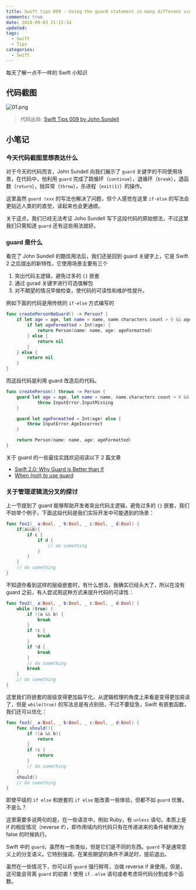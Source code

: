 ```yaml
---
title: Swift tips 009 - Using the guard statement in many different scopes
comments: true
date: 2019-09-03 21:15:14
updated:
tags:
  - Swift
  - Tips
categories:
  - Swift
---
```


每天了解一点不一样的 Swift 小知识

<!-- more -->

## 代码截图

![01.png](01.png)

> 代码出处: [Swift Tips 009 by John Sundell](https://github.com/JohnSundell/SwiftTips#9-using-the-guard-statement-in-many-different-scopes)

## 小笔记

### 今天代码截图里想表达什么

对于今天的代码而言，John Sundell 向我们展示了 `guard` 关键字的不同使用场景，在代码中，他利用 `guard` 完成了跳循环（`continue`），退循环（`break`），退函数（`return`），抛异常（`throw`），杀进程（`exit(1)`）的操作。

这里虽然 `guard !xxx` 的写法也解决了问题，但个人感觉在这里 `if-else` 的写法会更贴近人类的的直觉，读起来也会更通顺。

关于这点，我们已经无法考证 Joho Sundell 写下这段代码的原始想法，不过这里我们只需知道 `guard` 还有这些用法就好。

### guard 是什么

看完了 John Sundell 的酷炫用法后，我们还是回到 guard 关键字上，它是 Swift 2 之后提出的新特性，它使用场景主要有三个

1. 突出代码主逻辑，避免过多的 `{}` 嵌套
2. 通过 gurad 关键字进行可选值解包
3. 对不期望的情况早做检查，使代码的可读性和维护性提升。

例如下面的代码是用传统的 `if-else` 方式编写的

```swift
func createPersonNoGuard() -> Person? {
    if let age = age, let name = name, name.characters.count > 0 && age.characters.count > 0 {
        if let ageFormatted = Int(age) {
            return Person(name: name, age: ageFormatted)
        } else {
            return nil
        }
    } else {
        return nil
    }
}
```

而这段代码是利用 guard 改造后的代码。

```swift
func createPerson() throws -> Person {
    guard let age = age, let name = name, name.characters.count > 0 && age.characters.count > 0 else {
            throw InputError.InputMissing
    }

    guard let ageFormatted = Int(age) else {
        throw InputError.AgeIncorrect
    }

    return Person(name: name, age: ageFormatted)
}
```

关于 guard 的一些最佳实践欢迎阅读以下 2 篇文章

* [Swift 2.0: Why Guard is Better than If](https://www.natashatherobot.com/swift-guard-better-than-if/)
* [When (not) to use guard](https://radex.io/swift/guard/)

### 关于管理逻辑流分叉的探讨

上一节提到了 guard 能够帮助开发者突出代码主逻辑，避免过多的 `{}` 嵌套，我们不妨举个例子，下面这段代码是我们实际开发中可能遇到的场景：

```swift
func foo1(_ a:Bool, _ b:Bool, _ c:Bool, _ d:Bool) {
    if(a&&b){
        if c {
            if d {
                // do something
            }
        }
    }
    // do something
}
```

不知道你看到这样的层级嵌套时，有什么想法，我确实已经头大了，所以在没有 guard 之前，有人尝试用这种方式来提升代码的可读性：

```swift
func foo2(_ a:Bool, _ b:Bool, _ c:Bool, _ d:Bool) {
    while (true) {
        if !(a && b) {
            break
        }
        if !c {
            break
        }
        if !d {
            break
        }
        // do something
        break
    }
    // do something
}
```

这里我们将嵌套的层级变得更加扁平化，从逻辑梳理的角度上来看是变得更加易读了，但是 `while(true)` 的写法总是有点别扭，不过不要捉急，Swift 有嵌套函数，我们还可以优化：

```swift
func foo3(_ a:Bool, _ b:Bool, _ c:Bool, _ d:Bool) {
    func should(){
        if !(a && b){
            return
        }
        if !c {
            return
        }
        // do something
    }
    should()
    // do something
}
```

即使平级的 `if else` 和嵌套的 `if else` 能改善一些体验，但都不如 `guard` 优雅，不是么？

这里需要多说两句的是，在一些语言中，例如 Ruby，有 `unless` 语句，本质上是 if 的相反情况（reverse if），即作用域内的代码只有在传递进来的条件被判断为 false 的时候执行。

Swift 中的 `guard`，虽然有一些类似，但是它们是不同的东西。`guard` 不是通常意义上的分支语义。它特别强调，在某些期望的条件不满足时，提前退出。

虽然在一些情况下，你可以将 `guard` 强行掰弯，当做 reverse if 来使用，但是，这可能会背离 `guard` 的初衷！使用 `if..else` 语句或者考虑将代码分割成多个函数。
